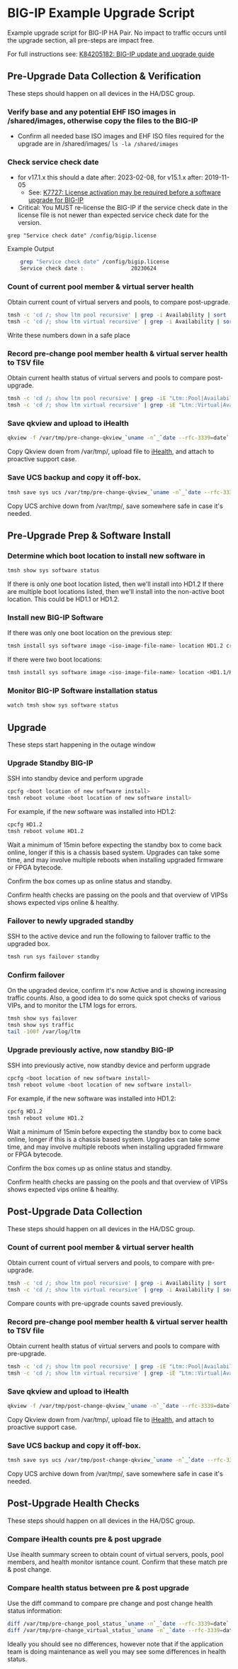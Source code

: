 # BIG-IP Example Upgrade Script

Example upgrade script for BIG-IP HA Pair.  No impact to traffic occurs until the upgrade section, all pre-steps are impact free.

For full instructions see: [K84205182: BIG-IP update and upgrade guide](https://my.f5.com/manage/s/article/K84205182)

## Pre-Upgrade Data Collection & Verification

These steps should happen on all devices in the HA/DSC group.

### Verify base and any potential EHF ISO images in /shared/images, otherwise copy the files to the BIG-IP

* Confirm all needed base ISO images and EHF ISO files required for the upgrade are in /shared/images/
```ls -la /shared/images```

### Check service check date

* for v17.1.x this should a date after: 2023-02-08, for v15.1.x after: 2019-11-05
  * See: [K7727: License activation may be required before a software upgrade for BIG-IP](https://my.f5.com/manage/s/article/K7727)
* Critical: You MUST re-license the BIG-IP if the service check date in the license file is not newer than expected service check date for the version.

```grep "Service check date" /config/bigip.license```

Example Output

```bash
    grep "Service check date" /config/bigip.license
    Service check date :               20230624
```

### Count of current pool member & virtual server health

Obtain current count of virtual servers and pools, to compare post-upgrade.

```bash
tmsh -c 'cd /; show ltm pool recursive' | grep -i Availability | sort | uniq -c
tmsh -c 'cd /; show ltm virtual recursive' | grep -i Availability | sort | uniq -c
```

Write these numbers down in a safe place

### Record pre-change pool member health & virtual server health to TSV file

Obtain current health status of virtual servers and pools to compare post-upgrade.

```bash
tmsh -c 'cd /; show ltm pool recursive' | grep -iE "Ltm::Pool|Availability|Current Active Members" | perl -0777 -nle 'print "\/$1\t$2\t$3\n" while m/.*Ltm::Pool: (\S+)\s+Availability\s+:\s+(\S+)\s+Current Active Members\s+:\s+(\d+).*/gm' | sort > /var/tmp/pre-change_pool_status_`uname -n`_`date --rfc-3339=date`.tsv
tmsh -c 'cd /; show ltm virtual recursive' | grep -iE "Ltm::Virtual|Availability" | perl -0777 -nle 'print "\/$1\t$2\n" while m/.*Ltm::Virtual Server: (\S+)\s+Availability\s+:\s+(\S+)\s+/gm' | sort > /var/tmp/pre-change_virtual_status_`uname -n`_`date --rfc-3339=date`.tsv
```

### Save qkview and upload to iHealth

```bash
qkview -f /var/tmp/pre-change-qkview_`uname -n`_`date --rfc-3339=date`.qkview
```

Copy Qkview down from /var/tmp/, upload file to [iHealth](https://ihealth.f5.com), and attach to proactive support case.

### Save UCS backup and copy it off-box.

```bash
tmsh save sys ucs /var/tmp/pre-change-qkview_`uname -n`_`date --rfc-3339=date`.ucs
```

Copy UCS archive down from /var/tmp/, save somewhere safe in case it's needed.

## Pre-Upgrade Prep & Software Install

### Determine which boot location to install new software in

```bash
tmsh show sys software status
```

If there is only one boot location listed, then we'll install into HD1.2
If there are multiple boot locations listed, then we'll install into the non-active boot location.  This could be HD1.1 or HD1.2.

### Install new BIG-IP Software

If there was only one boot location on the previous step:
```bash
tmsh install sys software image <iso-image-file-name> location HD1.2 create-volume
```

If there were two boot locations:
```bash
tmsh install sys software image <iso-image-file-name> location <HD1.1/HD1.2 from previous step>
```

### Monitor BIG-IP Software installation status

```bash
watch tmsh show sys software status
```

## Upgrade

These steps start happening in the outage window

### Upgrade Standby BIG-IP

SSH into standby device and perform upgrade

```bash
cpcfg <boot location of new software install>
tmsh reboot volume <boot location of new software install>
```

For example, if the new software was installed into HD1.2:
```bash
cpcfg HD1.2
tmsh reboot volume HD1.2
```

Wait a minimum of 15min before expecting the standby box to come back online, longer if this is a chassis based system.  Upgrades can take some time, and may involve multiple reboots when installing upgraded firmware or FPGA bytecode.

Confirm the box comes up as online status and standby.

Confirm health checks are passing on the pools and that overview of VIPSs shows expected vips online & healthy.

### Failover to newly upgraded standby

SSH to the active device and run the following to failover traffic to the upgraded box.

```bash
tmsh run sys failover standby
```

### Confirm failover

On the upgraded device, confirm it's now Active and is showing increasing traffic counts.  Also, a good idea to do some quick spot checks of various VIPs, and to monitor the LTM logs for errors.

```bash
tmsh show sys failover
tmsh show sys traffic
tail -100f /var/log/ltm
```

### Upgrade previously active, now standby BIG-IP

SSH into previously active, now standby device and perform upgrade

```bash
cpcfg <boot location of new software install>
tmsh reboot volume <boot location of new software install>
```

For example, if the new software was installed into HD1.2:
```bash
cpcfg HD1.2
tmsh reboot volume HD1.2
```

Wait a minimum of 15min before expecting the standby box to come back online, longer if this is a chassis based system.  Upgrades can take some time, and may involve multiple reboots when installing upgraded firmware or FPGA bytecode.

Confirm the box comes up as online status and standby.

Confirm health checks are passing on the pools and that overview of VIPSs shows expected vips online & healthy.

## Post-Upgrade Data Collection

These steps should happen on all devices in the HA/DSC group.

### Count of current pool member & virtual server health

Obtain current count of virtual servers and pools, to compare with pre-upgrade.

```bash
tmsh -c 'cd /; show ltm pool recursive' | grep -i Availability | sort | uniq -c
tmsh -c 'cd /; show ltm virtual recursive' | grep -i Availability | sort | uniq -c
```

Compare counts with pre-upgrade counts saved previously.

### Record pre-change pool member health & virtual server health to TSV file

Obtain current health status of virtual servers and pools to compare with pre-upgrade.

```bash
tmsh -c 'cd /; show ltm pool recursive' | grep -iE "Ltm::Pool|Availability|Current Active Members" | perl -0777 -nle 'print "\/$1\t$2\t$3\n" while m/.*Ltm::Pool: (\S+)\s+Availability\s+:\s+(\S+)\s+Current Active Members\s+:\s+(\d+).*/gm' | sort > /var/tmp/post-change_pool_status_`uname -n`_`date --rfc-3339=date`.tsv
tmsh -c 'cd /; show ltm virtual recursive' | grep -iE "Ltm::Virtual|Availability" | perl -0777 -nle 'print "\/$1\t$2\n" while m/.*Ltm::Virtual Server: (\S+)\s+Availability\s+:\s+(\S+)\s+/gm' | sort > /var/tmp/post-change_virtual_status_`uname -n`_`date --rfc-3339=date`.tsv
```

### Save qkview and upload to iHealth

```bash
qkview -f /var/tmp/post-change-qkview_`uname -n`_`date --rfc-3339=date`.qkview
```

Copy Qkview down from /var/tmp/, upload file to [iHealth](https://ihealth.f5.com), and attach to proactive support case.

### Save UCS backup and copy it off-box.

```bash
tmsh save sys ucs /var/tmp/post-change-qkview_`uname -n`_`date --rfc-3339=date`.ucs
```

Copy UCS archive down from /var/tmp/, save somewhere safe in case it's needed.

## Post-Upgrade Health Checks

These steps should happen on all devices in the HA/DSC group.

### Compare iHealth counts pre & post upgrade

Use ihealth summary screen to obtain count of virtual servers, pools, pool members, and health monitor isntance count.  Confirm that these match pre & post change.

### Compare health status between pre & post upgrade

Use the diff command to compare pre change and post change health status information:

```bash
diff /var/tmp/pre-change_pool_status_`uname -n`_`date --rfc-3339=date`.tsv /var/tmp/post-change_pool_status_`uname -n`_`date --rfc-3339=date`.tsv
diff /var/tmp/pre-change_virtual_status_`uname -n`_`date --rfc-3339=date`.tsv /var/tmp/post-change_virtual_status_`uname -n`_`date --rfc-3339=date`.tsv
```

Ideally you should see no differences, however note that if the application team is doing maintenance as well you may see some differences in health status.
